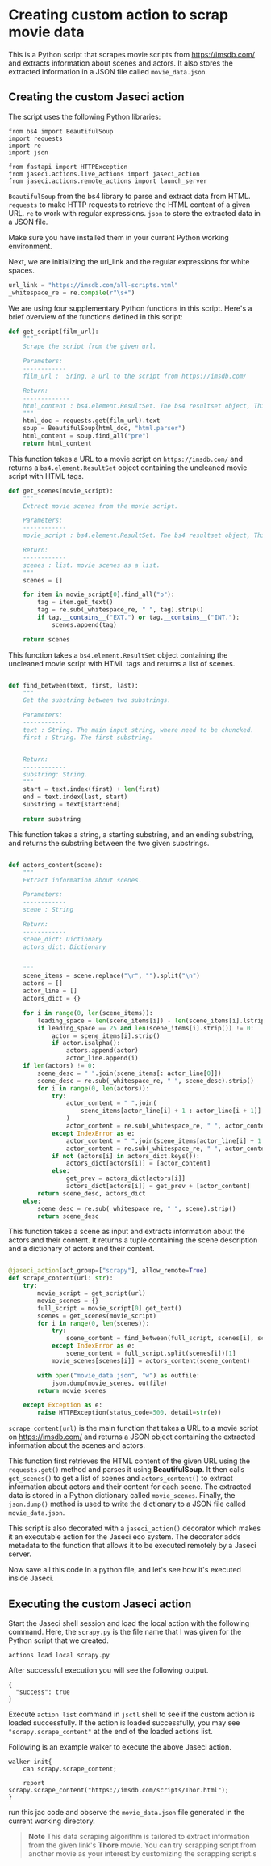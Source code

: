 # Creating custom action to scrap movie data

This is a Python script that scrapes movie scripts from https://imsdb.com/ and extracts information about scenes and actors. It also stores the extracted information in a JSON file called `movie_data.json`.

## Creating the custom Jaseci action

The script uses the following Python libraries:

```
from bs4 import BeautifulSoup
import requests
import re
import json

from fastapi import HTTPException
from jaseci.actions.live_actions import jaseci_action
from jaseci.actions.remote_actions import launch_server
```

`BeautifulSoup` from the bs4 library to parse and extract data from HTML.
`requests` to make HTTP requests to retrieve the HTML content of a given URL.
`re` to work with regular expressions.
`json` to store the extracted data in a JSON file.

Make sure you have installed them in your current Python working environment.

Next, we are initializing the url_link and the regular expressions for white spaces.

```python
url_link = "https://imsdb.com/all-scripts.html"
_whitespace_re = re.compile(r"\s+")
```

We are using four supplementary Python functions in this script. Here's a brief overview of the functions defined in this script:

```python
def get_script(film_url):
    """
    Scrape the script from the given url.

    Parameters:
    ------------
    film_url :  Sring, a url to the script from https://imsdb.com/

    Return:
    -------------
    html_content : bs4.element.ResultSet. The bs4 resultset object, This contains the uncleaned moview script with html tags.
    """
    html_doc = requests.get(film_url).text
    soup = BeautifulSoup(html_doc, "html.parser")
    html_content = soup.find_all("pre")
    return html_content

```

This function takes a URL to a movie script on `https://imsdb.com/` and returns a `bs4.element.ResultSet` object containing the uncleaned movie script with HTML tags.

```python
def get_scenes(movie_script):
    """
    Extract movie scenes from the movie script.

    Parameters:
    ------------
    movie_script : bs4.element.ResultSet. The bs4 resultset object, This contains the uncleaned moview script with html tags.

    Return:
    ------------
    scenes : list. movie scenes as a list.
    """
    scenes = []

    for item in movie_script[0].find_all("b"):
        tag = item.get_text()
        tag = re.sub(_whitespace_re, " ", tag).strip()
        if tag.__contains__("EXT.") or tag.__contains__("INT."):
            scenes.append(tag)

    return scenes
```
This function takes a `bs4.element.ResultSet` object containing the uncleaned movie script with HTML tags and returns a list of scenes.

```python

def find_between(text, first, last):
    """
    Get the substring between two substrings.

    Parameters:
    ------------
    text : String. The main input string, where need to be chuncked.
    first : String. The first substring.


    Return:
    ------------
    substring: String.
    """
    start = text.index(first) + len(first)
    end = text.index(last, start)
    substring = text[start:end]

    return substring
```
This function takes a string, a starting substring, and an ending substring, and returns the substring between the two given substrings.

```python

def actors_content(scene):
    """
    Extract information about scenes.

    Parameters:
    ------------
    scene : String

    Return:
    ------------
    scene_dict: Dictionary
    actors_dict: Dictionary


    """
    scene_items = scene.replace("\r", "").split("\n")
    actors = []
    actor_line = []
    actors_dict = {}

    for i in range(0, len(scene_items)):
        leading_space = len(scene_items[i]) - len(scene_items[i].lstrip())
        if leading_space == 25 and len(scene_items[i].strip()) != 0:
            actor = scene_items[i].strip()
            if actor.isalpha():
                actors.append(actor)
                actor_line.append(i)
    if len(actors) != 0:
        scene_desc = " ".join(scene_items[: actor_line[0]])
        scene_desc = re.sub(_whitespace_re, " ", scene_desc).strip()
        for i in range(0, len(actors)):
            try:
                actor_content = " ".join(
                    scene_items[actor_line[i] + 1 : actor_line[i + 1]]
                )
                actor_content = re.sub(_whitespace_re, " ", actor_content).strip()
            except IndexError as e:
                actor_content = " ".join(scene_items[actor_line[i] + 1 :])
                actor_content = re.sub(_whitespace_re, " ", actor_content).strip()
            if not (actors[i] in actors_dict.keys()):
                actors_dict[actors[i]] = [actor_content]
            else:
                get_prev = actors_dict[actors[i]]
                actors_dict[actors[i]] = get_prev + [actor_content]
        return scene_desc, actors_dict
    else:
        scene_desc = re.sub(_whitespace_re, " ", scene).strip()
        return scene_desc
```

This function takes a scene as input and extracts information about the actors and their content. It returns a tuple containing the scene description and a dictionary of actors and their content.

```python

@jaseci_action(act_group=["scrapy"], allow_remote=True)
def scrape_content(url: str):
    try:
        movie_script = get_script(url)
        movie_scenes = {}
        full_script = movie_script[0].get_text()
        scenes = get_scenes(movie_script)
        for i in range(0, len(scenes)):
            try:
                scene_content = find_between(full_script, scenes[i], scenes[i + 1])
            except IndexError as e:
                scene_content = full_script.split(scenes[i])[1]
            movie_scenes[scenes[i]] = actors_content(scene_content)

        with open("movie_data.json", "w") as outfile:
            json.dump(movie_scenes, outfile)
        return movie_scenes

    except Exception as e:
        raise HTTPException(status_code=500, detail=str(e))
```

`scrape_content(url)` is the main function that takes a URL to a movie script on https://imsdb.com/ and returns a JSON object containing the extracted information about the scenes and actors.

This function first retrieves the HTML content of the given URL using the `requests.get()` method and parses it using **BeautifulSoup**. It then calls `get_scenes()` to get a list of scenes and `actors_content()` to extract information about actors and their content for each scene. The extracted data is stored in a Python dictionary called `movie_scenes`. Finally, the `json.dump()` method is used to write the dictionary to a JSON file called `movie_data.json`.

This script is also decorated with a `jaseci_action()` decorator which makes it an executable action for the Jaseci eco system. The decorator adds metadata to the function that allows it to be executed remotely by a Jaseci server.

Now save all this code in a python file, and let's see how it's executed inside Jaseci.

## Executing the custom Jaseci action

Start the Jaseci shell session and load the local action with the following command. Here, the `scrapy.py` is the file name that I was given for the Python script that we created.

```
actions load local scrapy.py
```

After successful execution you will see the following output.

```
{
  "success": true
}
```

Execute `action list` command in `jsctl` shell to see if the custom action is loaded successfully. If the action is loaded successfully, you may see `"scrapy.scrape_content"` at the end of the loaded actions list.

Following is an example walker to execute the above Jaseci action.

```jac
walker init{
    can scrapy.scrape_content;

    report scrapy.scrape_content("https://imsdb.com/scripts/Thor.html");
}
```
run this jac code and observe the `movie_data.json` file generated in the current working directory.


> **Note**
> This data scraping algorithm is tailored to extract information from the given link's **Thore** movie.
> You can try scrapping script from another movie as your interest by customizing the scrapping script.s